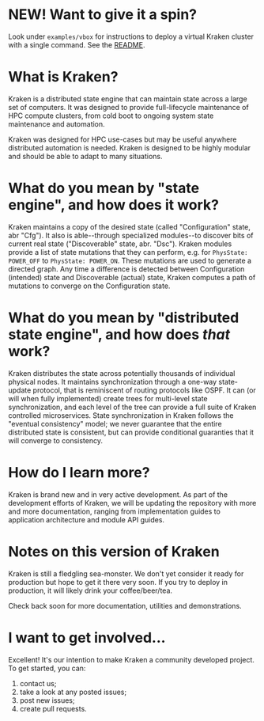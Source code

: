 # NEW!  Want to give it a spin?

Look under `examples/vbox` for instructions to deploy a virtual Kraken cluster with a single command.  See the [README](examples/vbox/README.md).

# What is Kraken?

Kraken is a distributed state engine that can maintain state across a large set of computers.  It was designed to provide full-lifecycle maintenance of HPC compute clusters, from cold boot to ongoing system state maintenance and automation.  

Kraken was designed for HPC use-cases but may be useful anywhere distributed automation is needed. Kraken is designed to be highly modular and should be able to adapt to many situations.

# What do you mean by "state engine", and how does it work?

Kraken maintains a copy of the desired state (called "Configuration" state, abr "Cfg").  It also is able--through specialized modules--to discover bits of current real state ("Discoverable" state, abr. "Dsc").  Kraken modules provide a list of state mutations that they can perform, e.g. for `PhysState: POWER_OFF` to `PhysState: POWER_ON`.  These mutations are used to generate a directed graph.  Any time a difference is detected between Configuration (intended) state and Discoverable (actual) state, Kraken computes a path of mutations to converge on the Configuration state.

# What do you mean by "distributed state engine", and how does *that* work?

Kraken distributes the state across potentially thousands of individual physical nodes.  It maintains synchronization through a one-way state-update protocol, that is reminiscent of routing protocols like OSPF.  It can (or will when fully implemented) create trees for multi-level state synchronization, and each level of the tree can provide a full suite of Kraken controlled microservices.  State synchronization in Kraken follows the "eventual consistency" model; we never guarantee that the entire distributed state is consistent, but can provide conditional guaranties that it will converge to consistency.

# How do I learn more?

Kraken is brand new and in very active development.  As part of the development efforts of Kraken, we will be updating the repository with more and more documentation, ranging from implementation guides to application architecture and module API guides.

# Notes on this version of Kraken

Kraken is still a fledgling sea-monster.  We don't yet consider it ready for production but hope to get it there very soon.  If you try to deploy in production, it will likely drink your coffee/beer/tea.

Check back soon for more documentation, utilities and demonstrations.

# I want to get involved...

Excellent!  It's our intention to make Kraken a community developed project.  To get started, you can:

1) contact us;
2) take a look at any posted issues;
3) post new issues;
4) create pull requests.
